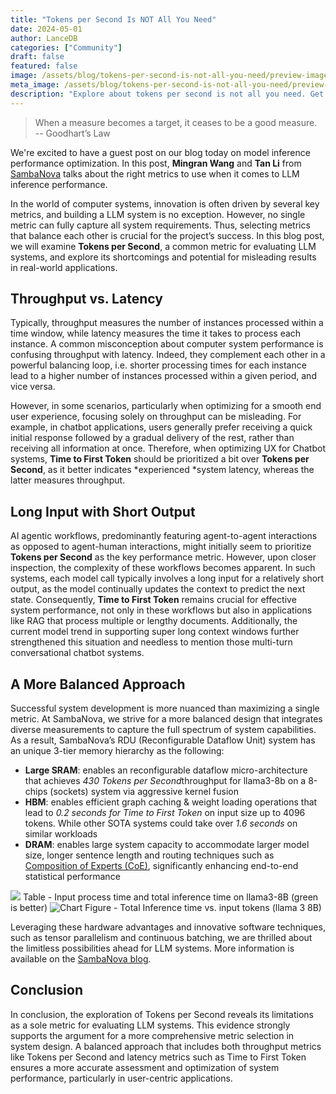 ```yaml
---
title: "Tokens per Second Is NOT All You Need"
date: 2024-05-01
author: LanceDB
categories: ["Community"]
draft: false
featured: false
image: /assets/blog/tokens-per-second-is-not-all-you-need/preview-image.png
meta_image: /assets/blog/tokens-per-second-is-not-all-you-need/preview-image.png
description: "Explore about tokens per second is not all you need. Get practical steps, examples, and best practices you can use now."
---
```


> When a measure becomes a target, it ceases to be a good measure.          
> -- Goodhart’s Law

We're excited to have a guest post on our blog today on model inference performance optimization. In this post, **Mingran Wang** and **Tan Li** from [SambaNova](https://sambanova.ai/) talks about the right metrics to use when it comes to LLM inference performance.

In the world of computer systems, innovation is often driven by several key metrics, and building a LLM system is no exception. However, no single metric can fully capture all system requirements. Thus, selecting metrics that balance each other is crucial for the project’s success. In this blog post, we will examine **Tokens per Second**, a common metric for evaluating LLM systems, and explore its shortcomings and potential for misleading results in real-world applications.

## Throughput vs. Latency

Typically, throughput measures the number of instances processed within a time window, while latency measures the time it takes to process each instance. A common misconception about computer system performance is confusing throughput with latency. Indeed, they complement each other in a powerful balancing loop, i.e. shorter processing times for each instance lead to a higher number of instances processed within a given period, and vice versa.

However, in some scenarios, particularly when optimizing for a smooth end user experience, focusing solely on throughput can be misleading. For example, in chatbot applications, users generally prefer receiving a quick initial response followed by a gradual delivery of the rest, rather than receiving all information at once. Therefore, when optimizing UX for Chatbot systems, **Time to First Token** should be prioritized a bit over **Tokens per Second**, as it better indicates *experienced *system latency, whereas the latter measures throughput.

## Long Input with Short Output

AI agentic workflows, predominantly featuring agent-to-agent interactions as opposed to agent-human interactions, might initially seem to prioritize **Tokens per Second** as the key performance metric. However, upon closer inspection, the complexity of these workflows becomes apparent. In such systems, each model call typically involves a long input for a relatively short output, as the model continually updates the context to predict the next state. Consequently, **Time to First Token** remains crucial for effective system performance, not only in these workflows but also in applications like RAG that process multiple or lengthy documents. Additionally, the current model trend in supporting super long context windows further strengthened this situation and needless to mention those multi-turn conversational chatbot systems.

## A More Balanced Approach

Successful system development is more nuanced than maximizing a single metric. At SambaNova, we strive for a more balanced design that integrates diverse measurements to capture the full spectrum of system capabilities. As a result, SambaNova’s RDU (Reconfigurable Dataflow Unit) system has an unique 3-tier memory hierarchy as the following:

- **Large SRAM**: enables an reconfigurable dataflow micro-architecture that achieves *430 Tokens per Second*throughput for llama3-8b on a 8-chips (sockets) system via aggressive kernel fusion
- **HBM**: enables efficient graph caching & weight loading operations that lead to *0.2 seconds for Time to First Token* on input size up to 4096 tokens. While other SOTA systems could take over *1.6 seconds* on similar workloads
- **DRAM**: enables large system capacity to accommodate larger model size, longer sentence length and routing techniques such as [Composition of Experts (CoE)](https://sambanova.ai/blog/samba-coe-the-power-of-routing-ml-models-at-scale), significantly enhancing end-to-end statistical performance

![](https://lh7-us.googleusercontent.com/E-NJ8XnhXLpl2QVKL4mVXOcK9KC7r_NVYxelBeNB1fMP3Zp1EVvPES6DdJLNZ03dco8W7Uz7RPCJzBDahZpNgTDCankTrbKWLUSWClfl6p1YwaA-z64m7BBwJHqn0JH-aZ-vAlNowUuxaoKLtEjeLCU)
Table - Input process time and total inference time on llama3-8B (green is better)
![Chart](https://lh7-us.googleusercontent.com/0kSupuOB1GpYoQN2aNuKUpYZ-HtonxZ9bxoPvqMDK8NMYGNtO5iTNPtimi8kXyIFbt0Yj8OjNwQUm_AGM1WMLhPVuHa9YOh_DA0jPfAGsGPCfwr2lWjTzCPCK0C0fOM4ko0qm8NNmnKMuQiRvg1bQuA)
Figure - Total Inference time vs. input tokens (llama 3 8B)

Leveraging these hardware advantages and innovative software techniques, such as tensor parallelism and continuous batching, we are thrilled about the limitless possibilities ahead for LLM systems. More information is available on the [SambaNova blog](https://sambanova.ai/resources/tag/blog).

## Conclusion

In conclusion, the exploration of Tokens per Second reveals its limitations as a sole metric for evaluating LLM systems. This evidence strongly supports the argument for a more comprehensive metric selection in system design. A balanced approach that includes both throughput metrics like Tokens per Second and latency metrics such as Time to First Token ensures a more accurate assessment and optimization of system performance, particularly in user-centric applications.
